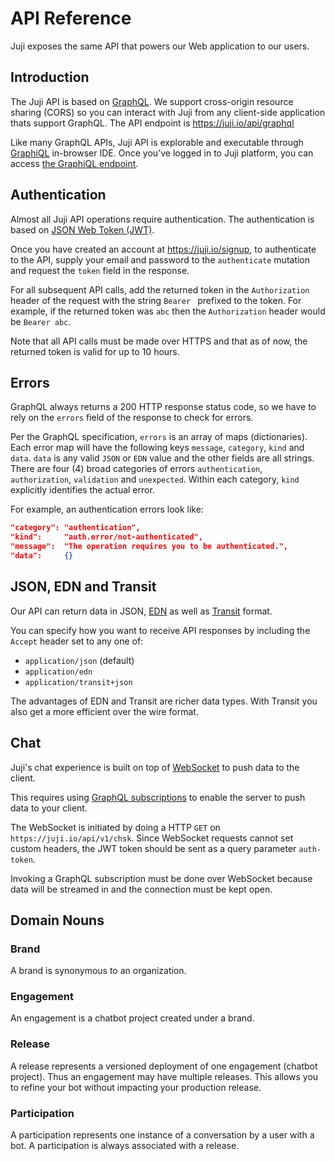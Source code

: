 # API Reference

Juji exposes the same API that powers our Web application to our users.

## Introduction

The Juji API is based on [GraphQL](https://graphql.org). We support
cross-origin resource sharing (CORS) so you can interact with Juji from any
client-side application thats support GraphQL. The API endpoint is https://juji.io/api/graphql

Like many GraphQL APIs, Juji API is explorable and executable through
[GraphiQL](https://github.com/graphql/graphiql) in-browser IDE.  Once you've
logged in to Juji platform, you can access [the GraphiQL endpoint](https://juji.io/graphiql/graphiql.html).

## Authentication

Almost all Juji API operations require authentication.  The authentication is
based on [JSON Web Token (JWT)](https://en.wikipedia.org/wiki/JSON_Web_Token).

Once you have created an
account at https://juji.io/signup, to authenticate to the API, supply
your email and password to the `authenticate` mutation and request the `token`
field in the response.

For all subsequent API calls, add the returned token in the
`Authorization` header of the request with the string `Bearer ` prefixed to the
token. For example, if the returned token was `abc` then the `Authorization`
header would be `Bearer abc`.

Note that all API calls must be made over HTTPS and that as of now, the returned token is valid for up to 10 hours.

## Errors

GraphQL always returns a 200 HTTP response status code, so we have to rely on
the `errors` field of the response to check for errors.

Per the GraphQL specification, `errors` is an array of maps (dictionaries).  Each error map will have the following keys `message`, `category`, `kind` and `data`.  `data` is any valid `JSON` or `EDN` value and the other fields are all strings.  There are four (4) broad categories of errors `authentication`, `authorization`, `validation` and `unexpected`.  Within each category, `kind` explicitly identifies the actual error.

For example, an authentication errors look like:
```json
"category": "authentication",
"kind":     "auth.error/not-authenticated",
"message":  "The operation requires you to be authenticated.",
"data":     {}
```


## JSON, EDN and Transit

Our API can return data in JSON, [EDN](https://github.com/edn-format/edn) as well as
[Transit](https://github.com/cognitect/transit-format) format.

You can specify how you want to receive API responses by including the `Accept` header set to any one of:

* `application/json` (default)
* `application/edn`
* `application/transit+json`

The advantages of EDN and Transit are richer data types. With Transit you also get a more efficient over the wire format.

## Chat

Juji's chat experience is built on top of
[WebSocket](https://en.wikipedia.org/wiki/WebSocket) to push data to the client.

This requires using [GraphQL subscriptions](https://facebook.github.io/graphql/June2018/#sec-Subscription-Operation-Definitions) to enable the server to push data to your client.

The WebSocket is initiated by doing a HTTP `GET` on
`https://juji.io/api/v1/chsk`. Since WebSocket requests cannot set custom
headers, the JWT token should be sent as a query parameter `auth-token`.

Invoking a GraphQL subscription must be done over WebSocket because data will be streamed in and the connection must be kept open.

## Domain Nouns

### Brand
A brand is synonymous to an organization.

### Engagement
An engagement is a chatbot project created under a brand.

### Release
A release represents a versioned deployment of one engagement (chatbot project).
Thus an engagement may have multiple releases. This allows you to refine your
bot without impacting your production release.

### Participation
A participation represents one instance of a conversation by a user with a bot.
A participation is always associated with a release.
